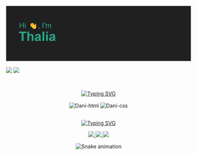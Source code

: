 <div align="center">

<img src="/header.png"/>

</div>

<div style="display:flex" flex-direction:"row" >

  <a href = "mailto:thaliadani2@gmail.com"><img src="https://img.shields.io/badge/Gmail-D14836?style=for-the-badge&logo=gmail&logoColor=white" target="_blank"></a>
<a href="https://www.linkedin.com/in/thalia-danielle-21b968221/" target="_blank"><img src="https://img.shields.io/badge/LinkedIn-0077B5?style=for-the-badge&logo=linkedin&logoColor=white" target="_blank"></a> 
  
 </div>

<div style="display: inline_block" align="center"><br>
  
  <a href="https://git.io/typing-svg"><img src="https://readme-typing-svg.herokuapp.com?font=Times+New+Roman&size=24&pause=1000&color=2aa788&background=202020&center=true&vCenter=true&width=1000&lines=Technology+Stack" alt="Typing SVG" /></a>
  
  <img align="center" alt="Dani-html" height="50" width="40" src="https://cdn.jsdelivr.net/gh/devicons/devicon/icons/html5/html5-original.svg">
  <img align="center" alt="Dani-css" height="50" width="40" src="https://cdn.jsdelivr.net/gh/devicons/devicon/icons/css3/css3-original.svg">   
  
</div>

<div style="display: inline_block" align="center"><br>
 
<a href="https://git.io/typing-svg"><img src="https://readme-typing-svg.herokuapp.com?font=Times+New+Roman&size=24&pause=1000&color=2aa788&background=202020&center=true&vCenter=true&width=1000&lines=My+Github+Status" alt="Typing SVG" /></a>

<div align="center">

  <a href="https://github.com/thaliadani">
    <img height="150em" src="https://github-readme-stats.vercel.app/api?username=thaliadani&theme=gotham"/>
    <img height="150em" src="https://github-readme-stats.vercel.app/api/top-langs/?username=thaliadani&layout=compact&theme=gotham"/>
    <img height="150em" src="http://github-readme-streak-stats.herokuapp.com?user=thaliadani&theme=gotham"/>
  </a>

  ![Snake animation](https://github.com/thaliadani/thaliadani/blob/output/github-contribution-grid-snake.svg)
 
</div>
